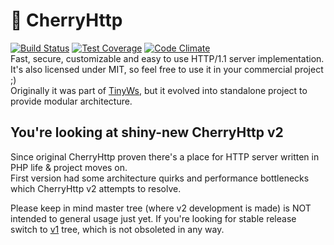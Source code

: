# &#127826; CherryHttp
[![Build Status](https://travis-ci.org/kiler129/CherryHttp.svg)](https://travis-ci.org/kiler129/CherryHttp) [![Test Coverage](https://codeclimate.com/github/kiler129/CherryHttp/badges/coverage.svg)](https://codeclimate.com/github/kiler129/CherryHttp/coverage)  [![Code Climate](https://codeclimate.com/github/kiler129/CherryHttp/badges/gpa.svg)](https://codeclimate.com/github/kiler129/CherryHttp)   
Fast, secure, customizable and easy to use HTTP/1.1 server implementation. It's also licensed under MIT, so feel free to use it in your commercial project ;)  
Originally it was part of [TinyWs](https://github.com/kiler129/TinyWs), but it evolved into standalone project to provide modular architecture.

## You're looking at shiny-new CherryHttp v2
Since original CherryHttp proven there's a place for HTTP server written in PHP life & project moves on.  
First version had some architecture quirks and performance bottlenecks which CherryHttp v2 attempts to resolve.  

Please keep in mind master tree (where v2 development is made) is NOT intended to general usage just yet. If you're looking for stable release switch to [v1](https://github.com/kiler129/CherryHttp/tree/1.0) tree, which is not obsoleted in any way.
